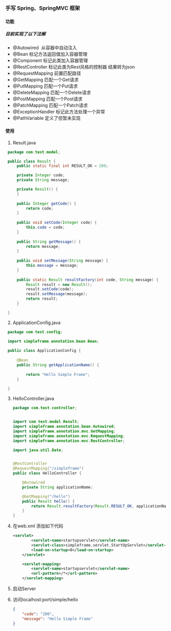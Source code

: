 ### 手写 Spring、SpringMVC 框架

#### 功能

##### 目前实现了以下注解

* @Autowired  从容器中自动注入
* @Bean 标记方法返回值加入容器管理
* @Component 标记此类加入容器管理
* @RestController 标记此类为Rest风格的控制器  结果转为json
* @RequestMapping 前置匹配路径
* @GetMapping 匹配一个Get请求
* @PutMapping 匹配一个Put请求
* @DeleteMapping 匹配一个Delete请求
* @PostMapping 匹配一个Post请求
* @PatchMapping 匹配一个Patch请求
* @ExceptionHandler 标记此方法处理一个异常
* @PathVariable 定义了但暂未实现



#### 使用

1.   Result.java

   ```java
    package com.test.model;

    public class Result {
        public static final int RESULT_OK = 200;

        private Integer code;
        private String message;

        private Result() {
        }
    
        public Integer getCode() {
            return code;
        }
    
        public void setCode(Integer code) {
            this.code = code;
        }
    
        public String getMessage() {
            return message;
        }
    
        public void setMessage(String message) {
            this.message = message;
        }
    
        public static Result resultFactory(int code, String message) {
            Result result = new Result();
            result.setCode(code);
            result.setMessage(message);
            return result;
        }

    }
   
   ```



2.   ApplicationConfig.java

   ```java
    package com.test.config;

    import simpleframe.annotation.bean.Bean;
    
    public class ApplicationConfig {
    
        @Bean
        public String getApplicationName() {
    
            return "Hello Simple Frame";
        }
    
    }
   
   ```

3. HelloController.java

   ```java
   package com.test.controller;
   
   
   import com.test.model.Result;
   import simpleframe.annotation.bean.Autowired;
   import simpleframe.annotation.mvc.GetMapping;
   import simpleframe.annotation.mvc.RequestMapping;
   import simpleframe.annotation.mvc.RestController;
   
   import java.util.Date;
   
   
   @RestController
   @RequestMapping("/simpleframe")
   public class HelloController {
   
       @Autowired
       private String applicationName;
   
       @GetMapping("/hello")
       public Result hello() {
           return Result.resultFactory(Result.RESULT_OK, applicationName);
       }
   }
   
   ```

   

4. 在web.xml 添加如下代码

    ```xml
    <servlet>
            <servlet-name>startupservlet</servlet-name>
            <servlet-class>simpleframe.servlet.StartUpServlet</servlet-class>
            <load-on-startup>0</load-on-startup>
        </servlet>

        <servlet-mapping>
            <servlet-name>startupservlet</servlet-name>
            <url-pattern>/*</url-pattern>
        </servlet-mapping>
    ```

5. 启动Server

6. 访问localhost:port/simple/hello 

   ```json
   {
       "code": "200",
       "message": "Hello Simple Frame"
   }
   ```

   
